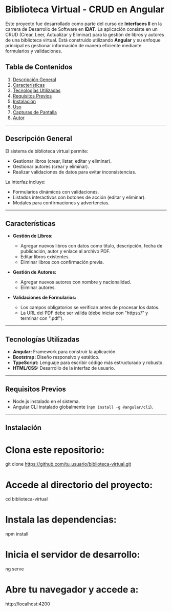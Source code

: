 # Biblioteca Virtual - CRUD en Angular

Este proyecto fue desarrollado como parte del curso de **Interfaces II** en la carrera de Desarrollo de Software en **IDAT**. La aplicación consiste en un CRUD (Crear, Leer, Actualizar y Eliminar) para la gestión de libros y autores de una biblioteca virtual. Está construido utilizando **Angular** y su enfoque principal es gestionar información de manera eficiente mediante formularios y validaciones.

## Tabla de Contenidos

1. [Descripción General](#descripción-general)
2. [Características](#características)
3. [Tecnologías Utilizadas](#tecnologías-utilizadas)
4. [Requisitos Previos](#requisitos-previos)
5. [Instalación](#instalación)
6. [Uso](#uso)
7. [Capturas de Pantalla](#capturas-de-pantalla)
8. [Autor](#autor)

---

## Descripción General

El sistema de biblioteca virtual permite:

- Gestionar libros (crear, listar, editar y eliminar).
- Gestionar autores (crear y eliminar).
- Realizar validaciones de datos para evitar inconsistencias.

La interfaz incluye:

- Formularios dinámicos con validaciones.
- Listados interactivos con botones de acción (editar y eliminar).
- Modales para confirmaciones y advertencias.

---

## Características

- **Gestión de Libros:**
  - Agregar nuevos libros con datos como título, descripción, fecha de publicación, autor y enlace al archivo PDF.
  - Editar libros existentes.
  - Eliminar libros con confirmación previa.

- **Gestión de Autores:**
  - Agregar nuevos autores con nombre y nacionalidad.
  - Eliminar autores.

- **Validaciones de Formularios:**
  - Los campos obligatorios se verifican antes de procesar los datos.
  - La URL del PDF debe ser válida (debe iniciar con "https://" y terminar con ".pdf").

---

## Tecnologías Utilizadas

- **Angular:** Framework para construir la aplicación.
- **Bootstrap:** Diseño responsivo y estético.
- **TypeScript:** Lenguaje para escribir código más estructurado y robusto.
- **HTML/CSS:** Desarrollo de la interfaz de usuario.

---

## Requisitos Previos

- Node.js instalado en el sistema.
- Angular CLI instalado globalmente (`npm install -g @angular/cli`).

---

## Instalación

# Clona este repositorio:
git clone https://github.com/tu_usuario/biblioteca-virtual.git

# Accede al directorio del proyecto:
cd biblioteca-virtual

# Instala las dependencias:
npm install 

# Inicia el servidor de desarrollo:
ng serve

# Abre tu navegador y accede a:
http://localhost:4200


